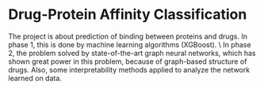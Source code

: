 # Drug-Protein Affinity Classification
The project is about prediction of binding between proteins and drugs. In phase 1, this is done by machine learning algorithms (XGBoost).
\\
In phase 2,  the problem solved by state-of-the-art graph neural networks, which has shown great power in this problem, because of graph-based structure of drugs. Also, some interpretability methods applied to analyze the network learned on data.
